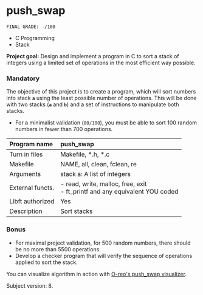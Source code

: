 # push_swap
```
FINAL GRADE: -/100
```
- C Programming
- Stack

**Project goal:** Design and implement a program in C to sort a stack of integers using a limited set of operations in the most efficient way possible.

### Mandatory

The objective of this project is to create a program, which will sort numbers into stack **`a`** using the least possible number of operations. This will be done with two stacks (**`a`** and **`b`**) and a set of instructions to manipulate both stacks.

* For a minimalist validation (`80/100`), you must be able to sort 100 random numbers in fewer than 700 operations.
  
| Program name | push_swap |
|:--- |:---|
| Turn in files | Makefile, *.h, *.c |
| Makefile  | NAME, all, clean, fclean, re |
| Arguments | stack a: A list of integers |
| External functs. | - read, write, malloc, free, exit<br>- ft_printf and any equivalent  YOU coded |
| Libft authorized | Yes |
| Description  | Sort stacks  |


### Bonus

* For maximal project validation, for 500 random numbers, there should be no more than 5500 operations.
* Develop a checker program that will verify the sequence of operations applied to sort the stack.

You can visualize algorithm in action with [O-reo's push_swap visualizer](https://github.com/o-reo/push_swap_visualizer).

Subject version: 8.
